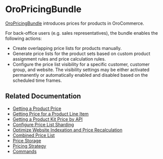 <a id="bundle-docs-commerce-pricing-bundle"></a>

# OroPricingBundle

<a href="https://github.com/oroinc/orocommerce/tree/master/src/Oro/Bundle/PricingBundle" target="_blank">OroPricingBundle</a> introduces prices for products in OroCommerce.

For back-office users (e.g. sales representatives), the bundle enables the following actions:

* Create overlapping price lists for products manually.
* Generate price lists for the product sets based on custom product assignment rules and price calculation rules.
* Configure the price list visibility for a specific customer, customer group, and website. The visibility settings may be either activated permanently or automatically enabled and disabled based on the scheduled time frames.

## Related Documentation

* [Getting a Product Price](getting-product-price.md)
* [Getting Price for a Product Line Item](getting-product-line-item-price.md)
* [Getting a Product Kit Price by API](getting-product-kit-price-by-API.md)
* [Configure Price List Sharding](price-list-sharding.md)
* [Optimize Website Indexation and Price Recalculation](optimize-index-and-price-calculation.md)
* [Combined Price List](combined-price-lists.md)
* [Price Storage](price-storage.md)
* [Pricing Strategy](pricing-strategy.md)
* [Commands](commands.md)

<!-- Frontend -->
